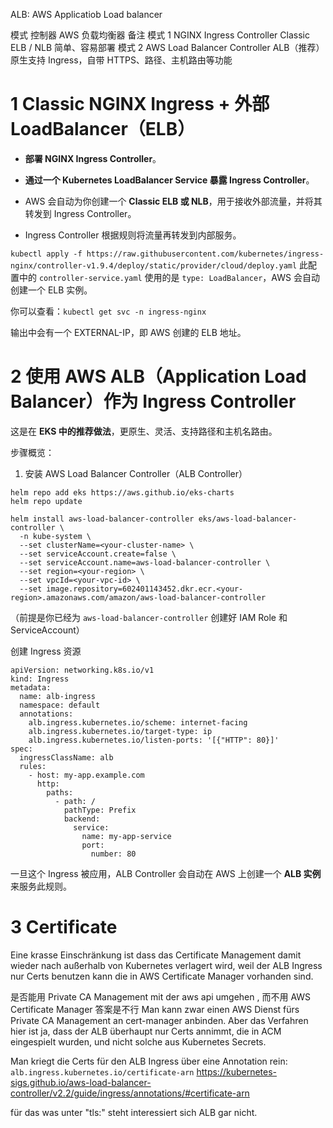 
ALB:  AWS Applicatiob Load balancer 


模式	控制器	AWS 负载均衡器	备注
模式 1	NGINX Ingress Controller	Classic ELB / NLB	简单、容易部署
模式 2	AWS Load Balancer Controller	ALB（推荐）	原生支持 Ingress，自带 HTTPS、路径、主机路由等功能



# 1 Classic NGINX Ingress + 外部 LoadBalancer（ELB）


- **部署 NGINX Ingress Controller**。
    
- **通过一个 Kubernetes LoadBalancer Service 暴露 Ingress Controller**。
    
- AWS 会自动为你创建一个 **Classic ELB 或 NLB**，用于接收外部流量，并将其转发到 Ingress Controller。
    
- Ingress Controller 根据规则将流量再转发到内部服务。



`kubectl apply -f https://raw.githubusercontent.com/kubernetes/ingress-nginx/controller-v1.9.4/deploy/static/provider/cloud/deploy.yaml`
此配置中的 `controller-service.yaml` 使用的是 `type: LoadBalancer`，AWS 会自动创建一个 ELB 实例。

你可以查看：`kubectl get svc -n ingress-nginx`

输出中会有一个 EXTERNAL-IP，即 AWS 创建的 ELB 地址。


# 2 使用 AWS ALB（Application Load Balancer）作为 Ingress Controller

这是在 **EKS 中的推荐做法**，更原生、灵活、支持路径和主机名路由。

步骤概览：
1. 安装 AWS Load Balancer Controller（ALB Controller）


```
helm repo add eks https://aws.github.io/eks-charts
helm repo update

helm install aws-load-balancer-controller eks/aws-load-balancer-controller \
  -n kube-system \
  --set clusterName=<your-cluster-name> \
  --set serviceAccount.create=false \
  --set serviceAccount.name=aws-load-balancer-controller \
  --set region=<your-region> \
  --set vpcId=<your-vpc-id> \
  --set image.repository=602401143452.dkr.ecr.<your-region>.amazonaws.com/amazon/aws-load-balancer-controller
```

（前提是你已经为 `aws-load-balancer-controller` 创建好 IAM Role 和 ServiceAccount）


创建 Ingress 资源
```
apiVersion: networking.k8s.io/v1
kind: Ingress
metadata:
  name: alb-ingress
  namespace: default
  annotations:
    alb.ingress.kubernetes.io/scheme: internet-facing
    alb.ingress.kubernetes.io/target-type: ip
    alb.ingress.kubernetes.io/listen-ports: '[{"HTTP": 80}]'
spec:
  ingressClassName: alb
  rules:
    - host: my-app.example.com
      http:
        paths:
          - path: /
            pathType: Prefix
            backend:
              service:
                name: my-app-service
                port:
                  number: 80
```

一旦这个 Ingress 被应用，ALB Controller 会自动在 AWS 上创建一个 **ALB 实例** 来服务此规则。




# 3 Certificate

Eine krasse Einschränkung ist dass das Certificate Management damit wieder nach außerhalb von Kubernetes verlagert wird, weil der ALB Ingress nur Certs benutzen kann die in AWS Certificate Manager vorhanden sind. 


是否能用 Private CA Management mit der aws api umgehen , 而不用  AWS Certificate Manager
答案是不行 
Man kann zwar einen AWS Dienst fürs Private CA Management an cert-manager anbinden. Aber das Verfahren hier ist ja, dass der ALB überhaupt nur Certs annimmt, die in ACM eingespielt wurden, und nicht solche aus Kubernetes Secrets. 

Man kriegt die Certs für den ALB Ingress über eine Annotation rein: 
`alb.ingress.kubernetes.io/certificate-arn`
https://kubernetes-sigs.github.io/aws-load-balancer-controller/v2.2/guide/ingress/annotations/#certificate-arn

für das was unter "tls:" steht interessiert sich ALB gar nicht. 






